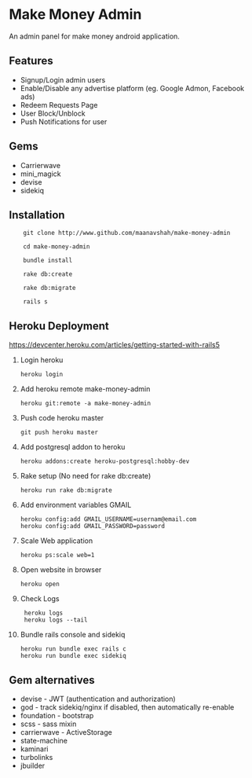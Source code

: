 # Make Money Admin

An admin panel for make money android application.


Features
--------

- Signup/Login admin users
- Enable/Disable any advertise platform (eg. Google Admon, Facebook ads)
- Redeem Requests Page
- User Block/Unblock
- Push Notifications for user


Gems
----

- Carrierwave
- mini_magick
- devise
- sidekiq


Installation
------------

        git clone http://www.github.com/maanavshah/make-money-admin

        cd make-money-admin

        bundle install

        rake db:create

        rake db:migrate

        rails s


Heroku Deployment
-----------------

https://devcenter.heroku.com/articles/getting-started-with-rails5


1.  Login heroku

        heroku login

2.  Add heroku remote make-money-admin

        heroku git:remote -a make-money-admin

3.  Push code heroku master

        git push heroku master

4.  Add postgresql addon to heroku

        heroku addons:create heroku-postgresql:hobby-dev

5.  Rake setup (No need for rake db:create)

        heroku run rake db:migrate

6.  Add environment variables GMAIL

        heroku config:add GMAIL_USERNAME=usernam@email.com
        heroku config:add GMAIL_PASSWORD=password

7.  Scale Web application

        heroku ps:scale web=1

8.  Open website in browser

        heroku open

9. Check Logs

        heroku logs
        heroku logs --tail

10. Bundle rails console and sidekiq

        heroku run bundle exec rails c
        heroku run bundle exec sidekiq

Gem alternatives
----------------

- devise        -  JWT (authentication and authorization)
- god           -  track sidekiq/nginx if disabled, then automatically re-enable
- foundation    -  bootstrap
- scss          -  sass mixin
- carrierwave   -  ActiveStorage
- state-machine
- kaminari
- turbolinks
- jbuilder
